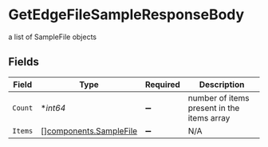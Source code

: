 # GetEdgeFileSampleResponseBody

a list of SampleFile objects


## Fields

| Field                                                            | Type                                                             | Required                                                         | Description                                                      |
| ---------------------------------------------------------------- | ---------------------------------------------------------------- | ---------------------------------------------------------------- | ---------------------------------------------------------------- |
| `Count`                                                          | **int64*                                                         | :heavy_minus_sign:                                               | number of items present in the items array                       |
| `Items`                                                          | [][components.SampleFile](../../models/components/samplefile.md) | :heavy_minus_sign:                                               | N/A                                                              |